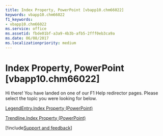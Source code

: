 ```yaml
---
title: Index Property, PowerPoint [vbapp10.chm66022]
keywords: vbapp10.chm66022
f1_keywords:
- vbapp10.chm66022
ms.service: office
ms.assetid: fbde01bf-a3a9-4b3b-afb5-2fff0eb3ca9a
ms.date: 06/08/2017
ms.localizationpriority: medium
---
```



# Index Property, PowerPoint [vbapp10.chm66022]

Hi there! You have landed on one of our F1 Help redirector pages. Please select the topic you were looking for below.

[LegendEntry.Index Property (PowerPoint)](https://msdn.microsoft.com/library/99e0b634-1782-e87b-6b8e-73d58d020135%28Office.15%29.aspx)

[Trendline.Index Property (PowerPoint)](https://msdn.microsoft.com/library/389945bc-3115-6244-1d5a-79961bf8ca68%28Office.15%29.aspx)

[!include[Support and feedback](~/includes/feedback-boilerplate.md)]